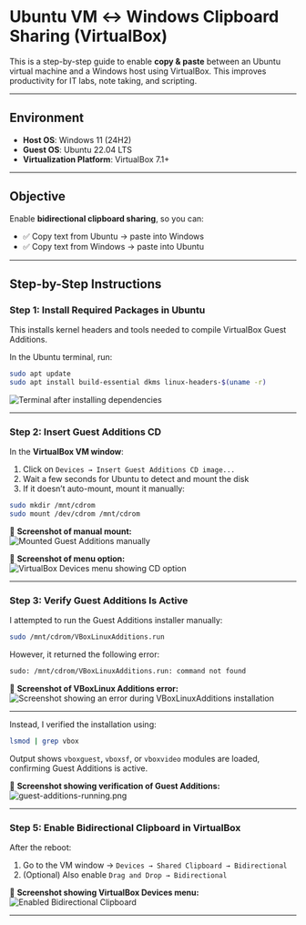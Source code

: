 # Ubuntu VM ↔ Windows Clipboard Sharing (VirtualBox)

This is a step-by-step guide to enable **copy & paste** between an Ubuntu virtual machine and a Windows host using VirtualBox. This improves productivity for IT labs, note taking, and scripting.

---

## Environment

- **Host OS**: Windows 11 (24H2)  
- **Guest OS**: Ubuntu 22.04 LTS  
- **Virtualization Platform**: VirtualBox 7.1+

---

## Objective

Enable **bidirectional clipboard sharing**, so you can:

- ✅ Copy text from Ubuntu → paste into Windows  
- ✅ Copy text from Windows → paste into Ubuntu

---

## Step-by-Step Instructions

### Step 1: Install Required Packages in Ubuntu

This installs kernel headers and tools needed to compile VirtualBox Guest Additions.

In the Ubuntu terminal, run:

```bash
sudo apt update
sudo apt install build-essential dkms linux-headers-$(uname -r)
```

![Terminal after installing dependencies](./images/01-packages-installed.png)

---

### Step 2: Insert Guest Additions CD

In the **VirtualBox VM window**:

1. Click on `Devices → Insert Guest Additions CD image...`
2. Wait a few seconds for Ubuntu to detect and mount the disk
3. If it doesn’t auto-mount, mount it manually:

```bash
sudo mkdir /mnt/cdrom
sudo mount /dev/cdrom /mnt/cdrom
```

📸 **Screenshot of manual mount:**  
![Mounted Guest Additions manually](./images/03-cd-mounted-terminal.png)


📸 **Screenshot of menu option:**  
![VirtualBox Devices menu showing CD option](./images/02-insert-guest-additions.png)

---

### Step 3: Verify Guest Additions Is Active

I attempted to run the Guest Additions installer manually:

```bash
sudo /mnt/cdrom/VBoxLinuxAdditions.run
```

However, it returned the following error:

```bash
sudo: /mnt/cdrom/VBoxLinuxAdditions.run: command not found
```

📸 **Screenshot of VBoxLinux Additions error:**  
![Screenshot showing an error during VBoxLinuxAdditions installation](./images/VBoxLinuxAdditions-error.png)

---

Instead, I verified the installation using:

```bash
lsmod | grep vbox
```

Output shows `vboxguest`, `vboxsf`, or `vboxvideo` modules are loaded, confirming Guest Additions is active.


📸 **Screenshot showing verification of Guest Additions:**  
![guest-additions-running.png](../images/guest-additions-running.png)

---

### Step 5: Enable Bidirectional Clipboard in VirtualBox

After the reboot:

1. Go to the VM window → `Devices → Shared Clipboard → Bidirectional`
2. (Optional) Also enable `Drag and Drop → Bidirectional`

📸 **Screenshot showing VirtualBox Devices menu:**  
![Enabled Bidirectional Clipboard](./images/05-devices-menu.png)

---
